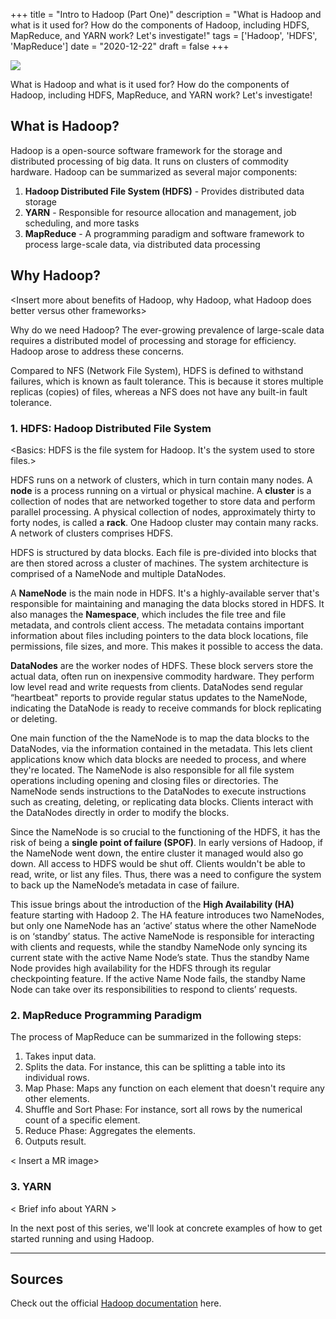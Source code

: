 +++
title = "Intro to Hadoop (Part One)"
description = "What is Hadoop and what is it used for? How do the components of Hadoop, including HDFS, MapReduce, and YARN work? Let's investigate!"
tags = ['Hadoop', 'HDFS', 'MapReduce']
date = "2020-12-22"
draft = false
+++

![](/../images/hadoop-logo.png)

What is Hadoop and what is it used for? How do the components of Hadoop, including HDFS, MapReduce, and YARN work? Let's investigate!

## What is Hadoop?

Hadoop is a open-source software framework for the storage and distributed processing of big data. It runs on clusters of commodity hardware. Hadoop can be summarized as several major components:

1. **Hadoop Distributed File System (HDFS)** - Provides distributed data storage
2. **YARN** - Responsible for resource allocation and management, job scheduling, and more tasks
3. **MapReduce** - A programming paradigm and software framework to process large-scale data, via distributed data processing


## Why Hadoop?

<Insert more about benefits of Hadoop, why Hadoop, what Hadoop does better versus other frameworks>


Why do we need Hadoop? The ever-growing prevalence of large-scale data requires a distributed model of processing and storage for efficiency. Hadoop arose to address these concerns.

Compared to NFS (Network File System), HDFS is defined to withstand failures, which is known as fault tolerance. This is because it stores multiple replicas (copies) of files, whereas a NFS does not have any built-in fault tolerance.


### 1. HDFS: Hadoop Distributed File System

<Basics: HDFS is the file system for Hadoop. It's the system used to store files.>

HDFS runs on a network of clusters, which in turn contain many nodes. A **node** is a process running on a virtual or physical machine. A **cluster** is a collection of nodes that are networked together to store data and perform parallel processing. A physical collection of nodes, approximately thirty to forty nodes, is called a **rack**. One Hadoop cluster may contain many racks. A network of clusters comprises HDFS.

HDFS is structured by data blocks. Each file is pre-divided into blocks that are then stored across a cluster of machines. The system architecture is comprised of a NameNode and multiple DataNodes.

A **NameNode** is the main node in HDFS. It's a highly-available server that's responsible for maintaining and managing the data blocks stored in HDFS. It also manages the **Namespace**, which includes the file tree and file metadata, and controls client access. The metadata contains important information about files including pointers to the data block locations, file permissions, file sizes, and more. This makes it possible to access the data.

**DataNodes** are the worker nodes of HDFS. These block servers store the actual data, often run on inexpensive commodity hardware. They perform low level read and write requests from clients. DataNodes send regular “heartbeat" reports to provide regular status updates to the NameNode, indicating the DataNode is ready to receive commands for block replicating or deleting.

One main function of the the NameNode is to map the data blocks to the DataNodes, via the information contained in the metadata. This lets client applications know which data blocks are needed to process, and where they're located. The NameNode is also responsible for all file system operations including opening and closing files or directories. The NameNode sends instructions to the DataNodes to execute instructions such as creating, deleting, or replicating data blocks. Clients interact with the DataNodes directly in order to modify the blocks. 


Since the NameNode is so crucial to the functioning of the HDFS, it has the risk of being a **single point of failure (SPOF)**. In early versions of Hadoop, if the NameNode went down, the entire cluster it managed would also go down. All access to HDFS would be shut off. Clients wouldn't be able to read, write, or list any files. Thus, there was a need to configure the system to back up the NameNode’s metadata in case of failure. 

This issue brings about the introduction of the **High Availability (HA)** feature starting with Hadoop 2. The HA feature introduces two NameNodes, but only one NameNode has an ‘active’ status where the other NameNode is on ‘standby’ status. The active NameNode is responsible for interacting with clients and requests, while the standby NameNode only syncing its current state with the active Name Node’s state. Thus the standby Name Node provides high availability for the HDFS through its regular checkpointing feature. If the active Name Node fails, the standby Name Node can take over its responsibilities to respond to clients’ requests. 


### 2. MapReduce Programming Paradigm

The process of MapReduce can be summarized in the following steps:

1. Takes input data.
2. Splits the data. For instance, this can be splitting a table into its individual rows.
3. Map Phase: Maps any function on each element that doesn't require any other elements.
4. Shuffle and Sort Phase: For instance, sort all rows by the numerical count of a specific element.
5. Reduce Phase: Aggregates the elements. 
6. Outputs result.

< Insert a MR image>


### 3. YARN

< Brief info about YARN >





In the next post of this series, we'll look at concrete examples of how to get started running and using Hadoop.


---


## Sources

Check out the official [Hadoop documentation](http://hadoop.apache.org/docs/current/) here.